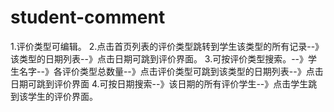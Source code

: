 # student-comment

1.评价类型可编辑。
2.点击首页列表的评价类型跳转到学生该类型的所有记录--》该类型的日期列表--》点击日期可跳到评价界面。
3.可按评价类型搜索。--》学生名字--》各评价类型总数量--》点击评价类型可跳到该类型的日期列表--》点击日期可跳到评价界面
4.可按日期搜索--》该日期的所有评价学生--》点击学生跳到该学生的评价界面。